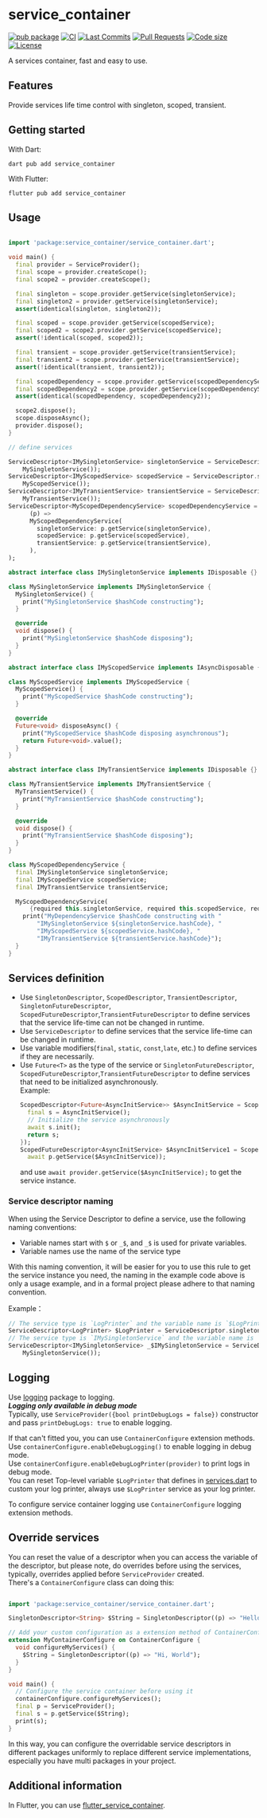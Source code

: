 <!-- 
This README describes the package. If you publish this package to pub.dev,
this README's contents appear on the landing page for your package.

For information about how to write a good package README, see the guide for
[writing package pages](https://dart.dev/tools/pub/writing-package-pages). 

For general information about developing packages, see the Dart guide for
[creating packages](https://dart.dev/guides/libraries/create-packages)
and the Flutter guide for
[developing packages and plugins](https://flutter.dev/to/develop-packages). 
-->

# service_container

[![pub package](https://img.shields.io/pub/v/service_container?logo=dart&logoColor=00b9fc)](https://pub.dev/packages/service_container)
[![CI](https://img.shields.io/github/actions/workflow/status/codelovercc/service_container/dart.yml?branch=main&logo=github-actions&logoColor=white)](https://github.com/codelovercc/service_container/actions)
[![Last Commits](https://img.shields.io/github/last-commit/codelovercc/service_container?logo=git&logoColor=white)](https://github.com/codelovercc/service_container/commits/main)
[![Pull Requests](https://img.shields.io/github/issues-pr/codelovercc/service_container?logo=github&logoColor=white)](https://github.com/codelovercc/service_container/pulls)
[![Code size](https://img.shields.io/github/languages/code-size/codelovercc/service_container?logo=github&logoColor=white)](https://github.com/codelovercc/service_container)
[![License](https://img.shields.io/github/license/codelovercc/service_container?logo=open-source-initiative&logoColor=green)](https://github.com/codelovercc/service_container/blob/main/LICENSE)

A services container, fast and easy to use.

## Features

Provide services life time control with singleton, scoped, transient.

## Getting started

With Dart:

```shell
dart pub add service_container
```

With Flutter:

```shell
flutter pub add service_container
```

## Usage

```dart

import 'package:service_container/service_container.dart';

void main() {
  final provider = ServiceProvider();
  final scope = provider.createScope();
  final scope2 = provider.createScope();

  final singleton = scope.provider.getService(singletonService);
  final singleton2 = provider.getService(singletonService);
  assert(identical(singleton, singleton2));

  final scoped = scope.provider.getService(scopedService);
  final scoped2 = scope2.provider.getService(scopedService);
  assert(!identical(scoped, scoped2));

  final transient = scope.provider.getService(transientService);
  final transient2 = scope.provider.getService(transientService);
  assert(!identical(transient, transient2));

  final scopedDependency = scope.provider.getService(scopedDependencyService);
  final scopedDependency2 = scope.provider.getService(scopedDependencyService);
  assert(identical(scopedDependency, scopedDependency2));

  scope2.dispose();
  scope.disposeAsync();
  provider.dispose();
}

// define services

ServiceDescriptor<IMySingletonService> singletonService = ServiceDescriptor.singleton((p) =>
    MySingletonService());
ServiceDescriptor<IMyScopedService> scopedService = ServiceDescriptor.scoped((p) =>
    MyScopedService());
ServiceDescriptor<IMyTransientService> transientService = ServiceDescriptor.transient((p) =>
    MyTransientService());
ServiceDescriptor<MyScopedDependencyService> scopedDependencyService = ServiceDescriptor.scoped(
      (p) =>
      MyScopedDependencyService(
        singletonService: p.getService(singletonService),
        scopedService: p.getService(scopedService),
        transientService: p.getService(transientService),
      ),
);

abstract interface class IMySingletonService implements IDisposable {}

class MySingletonService implements IMySingletonService {
  MySingletonService() {
    print("MySingletonService $hashCode constructing");
  }

  @override
  void dispose() {
    print("MySingletonService $hashCode disposing");
  }
}

abstract interface class IMyScopedService implements IAsyncDisposable {}

class MyScopedService implements IMyScopedService {
  MyScopedService() {
    print("MyScopedService $hashCode constructing");
  }

  @override
  Future<void> disposeAsync() {
    print("MyScopedService $hashCode disposing asynchronous");
    return Future<void>.value();
  }
}

abstract interface class IMyTransientService implements IDisposable {}

class MyTransientService implements IMyTransientService {
  MyTransientService() {
    print("MyTransientService $hashCode constructing");
  }

  @override
  void dispose() {
    print("MyTransientService $hashCode disposing");
  }
}

class MyScopedDependencyService {
  final IMySingletonService singletonService;
  final IMyScopedService scopedService;
  final IMyTransientService transientService;

  MyScopedDependencyService(
      {required this.singletonService, required this.scopedService, required this.transientService}) {
    print("MyDependencyService $hashCode constructing with "
        "IMySingletonService ${singletonService.hashCode}, "
        "IMyScopedService ${scopedService.hashCode}, "
        "IMyTransientService ${transientService.hashCode}");
  }
}

```

## Services definition

- Use `SingletonDescriptor`, `ScopedDescriptor`, `TransientDescriptor`, `SingletonFutureDescriptor`,
  `ScopedFutureDescriptor`,`TransientFutureDescriptor` to define services that the
  service life-time can not be changed in runtime.
- Use `ServiceDescriptor` to define services that the service life-time can be changed in runtime.
- Use variable modifiers(`final`, `static`, `const`,`late`, etc.) to define services if they are
  necessarily.
- Use `Future<T>` as the type of the service or `SingletonFutureDescriptor`,
  `ScopedFutureDescriptor`,`TransientFutureDescriptor` to define services that need to be
  initialized asynchronously.  
  Example:
  ```dart
  ScopedDescriptor<Future<AsyncInitService>> $AsyncInitService = ScopedDescriptor((p) async {
    final s = AsyncInitService();
    // Initialize the service asynchronously
    await s.init();
    return s;
  });
  ScopedFutureDescriptor<AsyncInitService> $AsyncInitService1 = ScopedFutureDescriptor((p) async =>
    await p.getService($AsyncInitService));
  ```
  and use `await provider.getService($AsyncInitService);` to get the service instance.

### Service descriptor naming

When using the Service Descriptor to define a service, use the following naming conventions:

- Variable names start with `$` or `_$`, and `_$` is used for private variables.
- Variable names use the name of the service type

With this naming convention, it will be easier for you to use this rule to get the service instance
you need, the naming in the example code above is only a usage example, and in a formal project
please adhere to that naming convention.

Example：

```dart
// The service type is `LogPrinter` and the variable name is `$LogPrinter`.
ServiceDescriptor<LogPrinter> $LogPrinter = ServiceDescriptor.singleton((p) => ConsoleLogPrinter());
// The service type is `IMySingletonService` and the variable name is `_$IMySingletonService`, it's private.
ServiceDescriptor<IMySingletonService> _$IMySingletonService = ServiceDescriptor.singleton((p) =>
    MySingletonService());
```

## Logging

Use [logging](https://pub.dev/packages/logging) package to logging.  
***Logging only available in debug mode***  
Typically, use `ServiceProvider({bool printDebugLogs = false})` constructor and pass
`printDebugLogs: true` to enable logging.

If that can't fitted you, you can use `ContainerConfigure` extension methods.  
Use `containerConfigure.enableDebugLogging()` to enable logging in debug mode.  
Use `containerConfigure.enableDebugLogPrinter(provider)` to print logs in debug mode.  
You can reset Top-level variable `$LogPrinter` that defines
in [services.dart](lib/src/services.dart) to custom your log printer,
always use `$LogPrinter` service as your log printer.

To configure service container logging use `ContainerConfigure` logging extension methods.

## Override services

You can reset the value of a descriptor when you can access the variable of the
descriptor,
but please note, do overrides before using the services, typically, overrides applied before
`ServiceProvider` created.  
There's a `ContainerConfigure` class can doing this:

```dart

import 'package:service_container/service_container.dart';

SingletonDescriptor<String> $String = SingletonDescriptor((p) => "Hello World");

// Add your custom configuration as a extension method of ContainerConfigure
extension MyContainerConfigure on ContainerConfigure {
  void configureMyServices() {
    $String = SingletonDescriptor((p) => "Hi, World");
  }
}

void main() {
  // Configure the service container before using it
  containerConfigure.configureMyServices();
  final p = ServiceProvider();
  final s = p.getService($String);
  print(s);
}

```

In this way, you can configure the overridable service descriptors in different packages uniformly
to replace different service implementations, especially you have multi packages in your project.

## Additional information

In Flutter, you can
use [flutter_service_container](https://pub.dev/packages/flutter_service_container).
